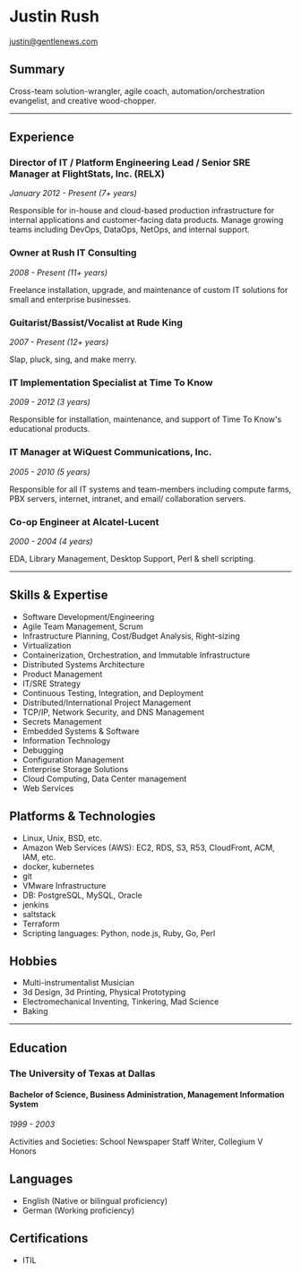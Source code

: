 # Justin Rush
<justin@gentlenews.com>

## Summary

Cross-team solution-wrangler, agile coach, automation/orchestration evangelist, and creative wood-chopper.

---

## Experience

### Director of IT / Platform Engineering Lead / Senior SRE Manager at FlightStats, Inc. (RELX) 
*January 2012 - Present (7+ years)*

Responsible for in-house and cloud-based production infrastructure for internal applications and customer-facing data products. Manage growing teams including DevOps, DataOps, NetOps, and internal support.

### Owner at Rush IT Consulting
*2008 - Present (11+ years)*

Freelance installation, upgrade, and maintenance of custom IT solutions for small and enterprise businesses.

### Guitarist/Bassist/Vocalist at Rude King
*2007 - Present (12+ years)*

Slap, pluck, sing, and make merry.


### IT Implementation Specialist at Time To Know
*2009 - 2012 (3 years)*

Responsible for installation, maintenance, and support of Time To Know's educational products.

### IT Manager at WiQuest Communications, Inc.
*2005 - 2010 (5 years)*

Responsible for all IT systems and team-members including compute farms, PBX servers, internet, intranet, and email/
collaboration servers.

### Co-op Engineer at Alcatel-Lucent
*2000 - 2004 (4 years)*

EDA, Library Management, Desktop Support, Perl & shell scripting.

---

## Skills & Expertise
* Software Development/Engineering
* Agile Team Management, Scrum
* Infrastructure Planning, Cost/Budget Analysis, Right-sizing
* Virtualization
* Containerization, Orchestration, and Immutable Infrastructure
* Distributed Systems Architecture
* Product Management
* IT/SRE Strategy
* Continuous Testing, Integration, and Deployment
* Distributed/International Project Management
* TCP/IP, Network Security, and DNS Management
* Secrets Management
* Embedded Systems & Software
* Information Technology
* Debugging
* Configuration Management
* Enterprise Storage Solutions
* Cloud Computing, Data Center management
* Web Services

## Platforms & Technologies
* Linux, Unix, BSD, etc.
* Amazon Web Services (AWS): EC2, RDS, S3, R53, CloudFront, ACM, IAM, etc.
* docker, kubernetes
* git
* VMware Infrastructure
* DB: PostgreSQL, MySQL, Oracle
* jenkins
* saltstack
* Terraform
* Scripting languages: Python, node.js, Ruby, Go, Perl

## Hobbies
* Multi-instrumentalist Musician
* 3d Design, 3d Printing, Physical Prototyping
* Electromechanical Inventing, Tinkering, Mad Science
* Baking


---

## Education
### The University of Texas at Dallas
#### Bachelor of Science, Business Administration, Management Information System
*1999 - 2003*

Activities and Societies: School Newspaper Staff Writer, Collegium V Honors


## Languages
* English (Native or bilingual proficiency)
* German (Working proficiency)

## Certifications
* ITIL
 
